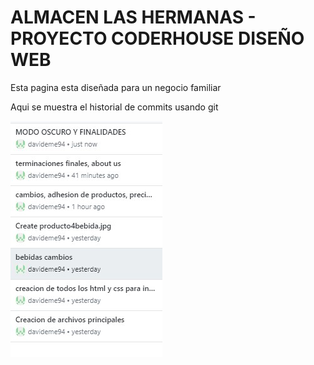 # ALMACEN LAS HERMANAS - PROYECTO CODERHOUSE DISEÑO WEB

Esta pagina esta diseñada para un negocio familiar 


Aqui se muestra el historial de commits usando git

![Texto alternativo](static/imgs/historialgit.jpg)
